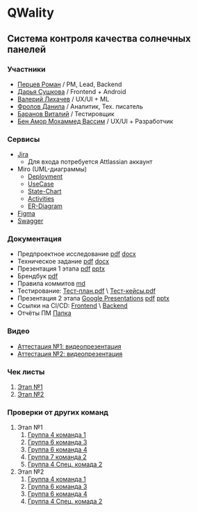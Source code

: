 # QWality
## Система контроля качества солнечных панелей
### Участники
* [Перцев Роман](https://github.com/I-want-pizza) / PM, Lead, Backend
* [Дарья Сушкова](https://github.com/cutymurphy) / Frontend + Android
* [Валерий Лихачев](https://github.com/Grotri) / UX/UI + ML
* [Фролов Данила](https://github.com/Surrealname) / Аналитик, Тех. писатель
* [Баранов Виталий](https://github.com/vitbar536) / Тестировщик
* [Бен Амор Мохаммед Вассим](https://github.com/benamor-wassim) / UX/UI + Разработчик

### Сервисы
* [Jira](https://id.atlassian.com/invite/p/jira-software?id=ivAk_OnWSviaSwpm8moOfA)
  * Для входа потребуется Attlassian аккаунт 
* Miro (UML-диаграммы)
  * [Deployment](https://miro.com/app/board/uXjVINFN8eA=/)
  * [UseCase](https://miro.com/app/board/uXjVINwFyKk=/)
  * [State-Chart](https://miro.com/app/board/uXjVINEeoYM=/)
  * [Activities](https://miro.com/app/board/uXjVIQ1i_vo=/)
  * [ER-Diagram](https://miro.com/app/board/uXjVIWjbSTE=/) 
* [Figma](https://www.figma.com/design/y1YPCVKHzNZhb566GfpTL1/qWality-UI%2FUX-Full-set?node-id=0-1&t=BZMV0dztPqF7jzd2-1)
* [Swagger](https://petstore.swagger.io/?url=https://raw.githubusercontent.com/I-want-pizza/QWality/refs/heads/main/docs/api/openapi.yaml) 

### Документация
* Предпроектное исследование [pdf](https://github.com/I-want-pizza/QWality/blob/69026fc8c1f3b4346c311a59eac22d9166535cd5/docs/%D0%9F%D1%80%D0%B5%D0%B4%D0%BF%D1%80%D0%BE%D0%B5%D0%BA%D1%82%D0%BD%D0%BE%D0%B5%20%D0%B8%D1%81%D1%81%D0%BB%D0%B5%D0%B4%D0%BE%D0%B2%D0%B0%D0%BD%D0%B8%D0%B5.pdf) [docx](https://github.com/I-want-pizza/QWality/blob/69026fc8c1f3b4346c311a59eac22d9166535cd5/docs/%D0%9F%D1%80%D0%B5%D0%B4%D0%BF%D1%80%D0%BE%D0%B5%D0%BA%D1%82%D0%BD%D0%BE%D0%B5%20%D0%B8%D1%81%D1%81%D0%BB%D0%B5%D0%B4%D0%BE%D0%B2%D0%B0%D0%BD%D0%B8%D0%B5.docx)
* Техническое задание [pdf](https://github.com/I-want-pizza/QWality/blob/69026fc8c1f3b4346c311a59eac22d9166535cd5/docs/%D0%A2%D0%B5%D1%85%D0%BD%D0%B8%D1%87%D0%B5%D1%81%D0%BA%D0%BE%D0%B5%20%D0%B7%D0%B0%D0%B4%D0%B0%D0%BD%D0%B8%D0%B5.pdf) [docx](https://github.com/I-want-pizza/QWality/blob/69026fc8c1f3b4346c311a59eac22d9166535cd5/docs/%D0%A2%D0%B5%D1%85%D0%BD%D0%B8%D1%87%D0%B5%D1%81%D0%BA%D0%BE%D0%B5%20%D0%B7%D0%B0%D0%B4%D0%B0%D0%BD%D0%B8%D0%B5.docx)
* Презентация 1 этапа [pdf](https://github.com/I-want-pizza/QWality/blob/d6bc2448f6cf04a8195fa6485fbbe7ad2122afff/docs/pptx/1_att_presentation.pdf) [pptx](https://github.com/I-want-pizza/QWality/blob/d6bc2448f6cf04a8195fa6485fbbe7ad2122afff/docs/pptx/1_att_presentation.pptx)
* Брендбук [pdf](https://github.com/I-want-pizza/QWality/blob/627db6d5be1fd345d40b93b71e92f04592e38536/docs/%D0%91%D1%80%D0%B5%D0%BD%D0%B4%D0%B1%D1%83%D0%BA.pdf)
* Правила коммитов [md](https://github.com/I-want-pizza/QWality/blob/64abc93704140a2072a63c06e43befc4695cb982/docs/git/rules.md)
* Тестирование:  [Тест-план.pdf](????) \ [Тест-кейсы.pdf](????)
* Презентация 2 этапа [Google Presentations](https://docs.google.com/presentation/d/1p-WR1LU2WyGILe2ECDQ_J-1F6IWB20V2gelepvK6XqE/edit?usp=sharing) [pdf](https://github.com/I-want-pizza/QWality/blob/a4a89432033959a738b6f7a08f3fb7fb921581a7/docs/pptx/2_att_presentation.pdf) [pptx](https://github.com/I-want-pizza/QWality/blob/a4a89432033959a738b6f7a08f3fb7fb921581a7/docs/pptx/2_att_presentation.pptx)
* Ссылки на CI/CD: [Frontend](https://github.com/Grotri/QWalityWeb/actions/workflows/firebase-hosting-merge.yml) \ [Backend](???) 
* Отчёты ПМ [Папка](https://github.com/I-want-pizza/QWality/tree/main/docs/pm)

### Видео
* [Аттестация №1: видеопрезентация](https://drive.google.com/file/d/1nNROvPLneUcozsotntAM1RbKcGwrNE4F/view?usp=sharing)
* [Аттестация №2: видеопрезентация](https://drive.google.com/file/d/1YzUZKZnEYI7EgSn21sHuyKkF8S_Bh5P1/view?usp=sharing)

### Чек листы
1. [Этап №1](https://github.com/I-want-pizza/QWality/blob/db488a1e794473a015df8cb8fc7b1416ed381151/docs/teams_score/%D0%A7%D0%B5%D0%BA%D0%BB%D0%B8%D1%81%D1%82_1_%D1%8D%D1%82%D0%B0%D0%BF.pdf)
2. [Этап №2](????)

### Проверки от других команд
1. Этап №1
   1. [Группа 4 команда 1](https://github.com/PublicTransport2025/Docs/blob/fbb74c83b6bf19c2cb6bf589e1f57e42ac8b27f7/%D0%9A%D1%80%D0%BE%D1%81%D1%81-%D0%BF%D1%80%D0%BE%D0%B2%D0%B5%D1%80%D0%BA%D0%B8.pdf)
   2. [Группа 6 команда 3](https://github.com/VisualMusic-VSU/visualmusic/blob/a6c438b225510fb7d536fbe62bfc43634c211a95/docs/check/check.pdf)
   3. [Группа 6 команда 4](https://github.com/Mixing-Visionary/Docs/tree/docs-deploy)
   4. [Группа 7 команда 2](https://github.com/ReflectAppTP)
   5. [Группа 4 Спец. комада 2](https://github.com/anya-ananasss/Defense-Discover/blob/e4148093c9d5a3fa4783a530bdceec1cf8eeb704/Documentation/%D0%A7%D0%B5%D0%BA%D0%BB%D0%B8%D1%81%D1%82%20(%D0%A1%D0%9A%2C%202%20%D0%B3%D1%80%D1%83%D0%BF%D0%BF%D0%B0).pdf)
2. Этап №2
    1. [Группа 4 команда 1](https://github.com/PublicTransport2025)
    2. [Группа 6 команда 3](https://github.com/VisualMusic-VSU)
    3. [Группа 6 команда 4](https://github.com/Mixing-Visionary)
    4. [Группа 4 Спец. комада 2](https://github.com/anya-ananasss/Defense-Discover)
